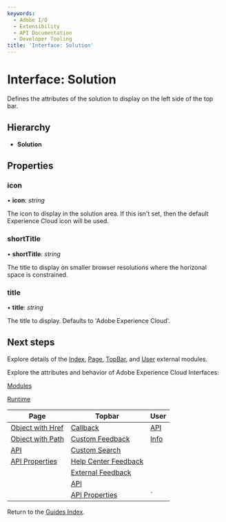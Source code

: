 ```yaml
---
keywords:
  - Adobe I/O
  - Extensibility
  - API Documentation
  - Developer Tooling
title: 'Interface: Solution'
---
```


# Interface: Solution

Defines the attributes of the solution to display on the left side of the top bar.

## Hierarchy

* **Solution**

## Properties

### icon

• **icon**: *string*

The icon to display in the solution area. If this isn't set, then the default Experience Cloud icon will be used.

<HorizontalLine/>

### shortTitle

• **shortTitle**: *string*

The title to display on smaller browser resolutions where the horizonal space is constrained.

<HorizontalLine/>

### title

• **title**: *string*

The title to display. Defaults to 'Adobe Experience Cloud'.

## Next steps

Explore details of the [Index](../modules/index.md), [Page](../modules/page.md), [TopBar](../modules/topbar.md), and [User](../modules/user.md) external modules.

Explore the attributes and behavior of Adobe Experience Cloud Interfaces:

[Modules](modules.md)

[Runtime](runtime.md)

| Page                                        | Topbar                                                     | User                     |
| ------------------------------------------- | ---------------------------------------------------------- | ------------------------ |
| [Object with Href](page-objectwithhref.md)  | [Callback](topbar-callback.md)                             | [API](user-userapi.md)   |
| [Object with Path](page-objectwithpath.md)  | [Custom Feedback](topbar-customfeedbackconfig.md)          | [Info](user-userinfo.md) |
| [API](page-pageapi.md)                      | [Custom Search](topbar-customsearchconfig.md)              |                          |
| [API Properties](page-pageapiproperties.md) | [Help Center Feedback](topbar-helpcenterfeedbackconfig.md) |                          |
|                                             | [External Feedback](topbar-externalfeedbackconfig.md)      |                          |
|                                             | [API](topbar-topbarapi.md)                                 |                          |
|                                             | [API Properties](topbar-topbarapiproperties.md)            | `                        |

Return to the [Guides Index](../../../index.md).
